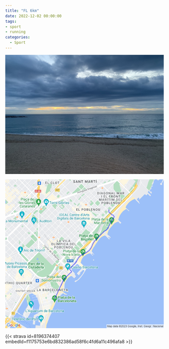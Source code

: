 ```yaml
---
title: "FL 6km"
date: 2022-12-02 00:00:00
tags:
- sport
- running
categories:
  - Sport
---
```


![](images/IMG_0742.jpg)

![](images/20221202-activity-map.png)

{{< strava id=8196374407 embedId=f1175753e6bd832386ad58f6c4fd6a11c496afa8 >}}
